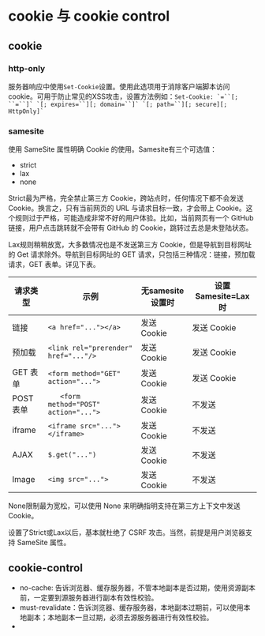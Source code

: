 # cookie 与 cookie control
## cookie


### http-only

服务器响应中使用```Set-Cookie```设置。使用此选项用于消除客户端脚本访问cookie。可用于防止常见的XSS攻击，设置方法例如：```Set-Cookie: `=``[; ``=``]` `[; expires=``][; domain=``]` `[; path=``][; secure][; HttpOnly]` ``` 
### samesite
使用 SameSite 属性明确 Cookie 的使用。Samesite有三个可选值：
- strict
- lax
- none


Strict最为严格，完全禁止第三方 Cookie，跨站点时，任何情况下都不会发送 Cookie。换言之，只有当前网页的 URL 与请求目标一致，才会带上 Cookie。这个规则过于严格，可能造成非常不好的用户体验。比如，当前网页有一个 GitHub 链接，用户点击跳转就不会带有 GitHub 的 Cookie，跳转过去总是未登陆状态。

Lax规则稍稍放宽，大多数情况也是不发送第三方 Cookie，但是导航到目标网址的 Get 请求除外。导航到目标网址的 GET 请求，只包括三种情况：链接，预加载请求，GET 表单。详见下表。

|请求类型|	示例|	无samesite设置时|设置Samesite=Lax时|
|-|-|-|-|
|链接|	```<a href="..."></a>```|	发送 Cookie	|发送 Cookie|
|预加载	|```<link rel="prerender" href="..."/>```|	发送 Cookie	|发送 Cookie|
|GET 表单	|```<form method="GET" action="...">```|	发送 Cookie|	发送 Cookie|
|POST 表单|```	<form method="POST" action="...">	```|发送 Cookie	|不发送|
|iframe	|```<iframe src="..."></iframe>```|	发送 Cookie	|不发送|
|AJAX	|```$.get("...")```	|发送 Cookie|	不发送|
|Image	|```<img src="...">```|	发送 Cookie|	不发送|


None限制最为宽松，可以使用 None 来明确指明支持在第三方上下文中发送 Cookie。

设置了Strict或Lax以后，基本就杜绝了 CSRF 攻击。当然，前提是用户浏览器支持 SameSite 属性。

## cookie-control
- no-cache: 告诉浏览器、缓存服务器，不管本地副本是否过期，使用资源副本前，一定要到源服务器进行副本有效性校验。
- must-revalidate：告诉浏览器、缓存服务器，本地副本过期前，可以使用本地副本；本地副本一旦过期，必须去源服务器进行有效性校验。
- 